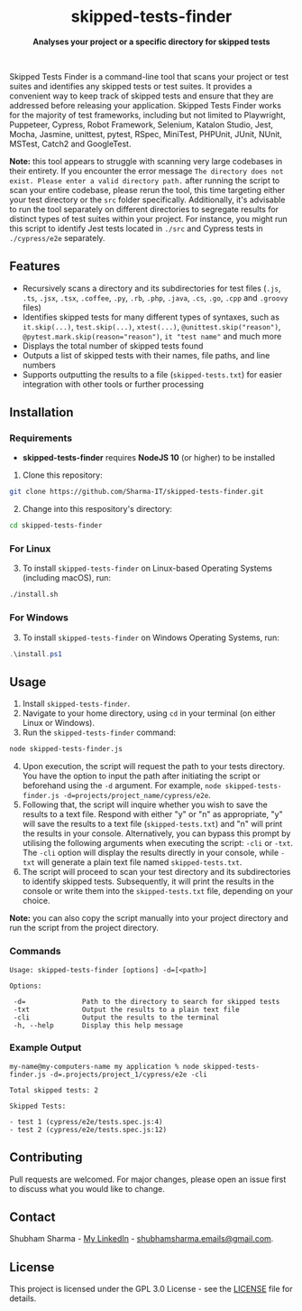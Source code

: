 <div align="center">

# skipped-tests-finder

**Analyses your project or a specific directory for skipped tests**

</div>

<br>

Skipped Tests Finder is a command-line tool that scans your project or test suites and identifies any skipped tests or test suites. It provides a convenient way to keep track of skipped tests and ensure that they are addressed before releasing your application. Skipped Tests Finder works for the majority of test frameworks, including but not limited to Playwright, Puppeteer, Cypress, Robot Framework, Selenium, Katalon Studio, Jest, Mocha, Jasmine, unittest, pytest, RSpec, MiniTest, PHPUnit, JUnit, NUnit, MSTest, Catch2 and GoogleTest.

**Note:** this tool appears to struggle with scanning very large codebases in their entirety. If you encounter the error message `The directory does not exist. Please enter a valid directory path.` after running the script to scan your entire codebase, please rerun the tool, this time targeting either your test directory or the `src` folder specifically. Additionally, it's advisable to run the tool separately on different directories to segregate results for distinct types of test suites within your project. For instance, you might run this script to identify Jest tests located in `./src` and Cypress tests in `./cypress/e2e` separately.


## Features

- Recursively scans a directory and its subdirectories for test files (`.js`, `.ts`, `.jsx`, `.tsx`, `.coffee`, `.py`, `.rb`, `.php`, `.java`, `.cs`, `.go`, `.cpp` and `.groovy` files)
- Identifies skipped tests for many different types of syntaxes, such as `it.skip(...)`, `test.skip(...)`, `xtest(...)`, `@unittest.skip("reason")`, `@pytest.mark.skip(reason="reason")`, `it "test name"` and much more
- Displays the total number of skipped tests found
- Outputs a list of skipped tests with their names, file paths, and line numbers
- Supports outputting the results to a file (`skipped-tests.txt`) for easier integration with other tools or further processing

## Installation

### Requirements

- **skipped-tests-finder** requires **NodeJS 10** (or higher) to be installed

1. Clone this repository:

```sh
git clone https://github.com/Sharma-IT/skipped-tests-finder.git
```

2. Change into this respository's directory:

```sh
cd skipped-tests-finder
```

### For Linux

3. To install `skipped-tests-finder` on Linux-based Operating Systems (including macOS), run:

```bash
./install.sh
```

### For Windows

3. To install `skipped-tests-finder` on Windows Operating Systems, run:

```powershell
.\install.ps1
```

## Usage

1. Install `skipped-tests-finder`.
2. Navigate to your home directory, using `cd` in your terminal (on either Linux or Windows).
3. Run the `skipped-tests-finder` command:
```sh
node skipped-tests-finder.js
```
4. Upon execution, the script will request the path to your tests directory. You have the option to input the path after initiating the script or beforehand using the `-d` argument. For example, `node skipped-tests-finder.js -d=projects/project_name/cypress/e2e`.
5. Following that, the script will inquire whether you wish to save the results to a text file. Respond with either "y" or "n" as appropriate, "y" will save the results to a text file (`skipped-tests.txt`) and "n" will print the results in your console. Alternatively, you can bypass this prompt by utilising the following arguments when executing the script: `-cli` or `-txt`. The `-cli` option will display the results directly in your console, while `-txt` will generate a plain text file named `skipped-tests.txt`.
6. The script will proceed to scan your test directory and its subdirectories to identify skipped tests. Subsequently, it will print the results in the console or write them into the `skipped-tests.txt` file, depending on your choice.

**Note:** you can also copy the script manually into your project directory and run the script from the project directory.

### Commands

```
Usage: skipped-tests-finder [options] -d=[<path>]

Options:

 -d=              Path to the directory to search for skipped tests
 -txt             Output the results to a plain text file
 -cli             Output the results to the terminal
 -h, --help       Display this help message
```

### Example Output

```
my-name@my-computers-name my application % node skipped-tests-finder.js -d=.projects/project_1/cypress/e2e -cli

Total skipped tests: 2

Skipped Tests:

- test 1 (cypress/e2e/tests.spec.js:4)
- test 2 (cypress/e2e/tests.spec.js:12)
```

## Contributing

Pull requests are welcomed. For major changes, please open an issue first to discuss what you would like to change.

## Contact

Shubham Sharma - [My LinkedIn](https://www.linkedin.com/in/sharma-it/) - shubhamsharma.emails@gmail.com.

## License

This project is licensed under the GPL 3.0 License - see the [LICENSE](LICENSE) file for details.
